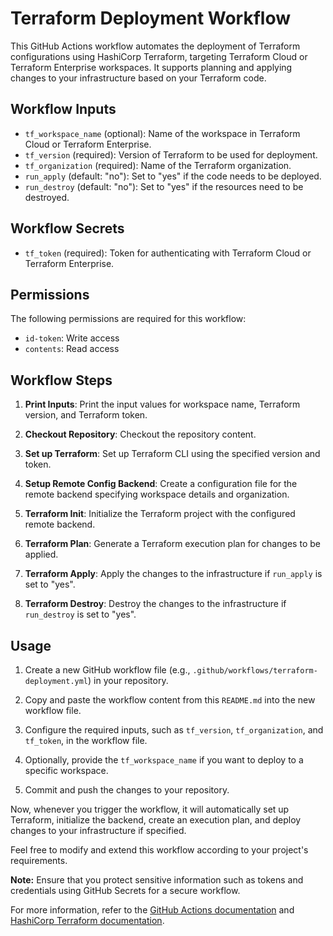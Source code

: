 # Terraform Deployment Workflow

This GitHub Actions workflow automates the deployment of Terraform configurations using HashiCorp Terraform, targeting Terraform Cloud or Terraform Enterprise workspaces. It supports planning and applying changes to your infrastructure based on your Terraform code.

## Workflow Inputs

- `tf_workspace_name` (optional): Name of the workspace in Terraform Cloud or Terraform Enterprise.
- `tf_version` (required): Version of Terraform to be used for deployment.
- `tf_organization` (required): Name of the Terraform organization.
- `run_apply` (default: "no"): Set to "yes" if the code needs to be deployed.
- `run_destroy` (default: "no"): Set to "yes" if the resources need to be destroyed.

## Workflow Secrets

- `tf_token` (required): Token for authenticating with Terraform Cloud or Terraform Enterprise.

## Permissions

The following permissions are required for this workflow:

- `id-token`: Write access
- `contents`: Read access

## Workflow Steps

1. **Print Inputs**: Print the input values for workspace name, Terraform version, and Terraform token.

2. **Checkout Repository**: Checkout the repository content.

3. **Set up Terraform**: Set up Terraform CLI using the specified version and token.

4. **Setup Remote Config Backend**: Create a configuration file for the remote backend specifying workspace details and organization.

5. **Terraform Init**: Initialize the Terraform project with the configured remote backend.

6. **Terraform Plan**: Generate a Terraform execution plan for changes to be applied.

7. **Terraform Apply**: Apply the changes to the infrastructure if `run_apply` is set to "yes".

8. **Terraform Destroy**: Destroy the changes to the infrastructure if `run_destroy` is set to "yes".

## Usage

1. Create a new GitHub workflow file (e.g., `.github/workflows/terraform-deployment.yml`) in your repository.

2. Copy and paste the workflow content from this `README.md` into the new workflow file.

3. Configure the required inputs, such as `tf_version`, `tf_organization`, and `tf_token`, in the workflow file.

4. Optionally, provide the `tf_workspace_name` if you want to deploy to a specific workspace.

5. Commit and push the changes to your repository.

Now, whenever you trigger the workflow, it will automatically set up Terraform, initialize the backend, create an execution plan, and deploy changes to your infrastructure if specified.

Feel free to modify and extend this workflow according to your project's requirements.

**Note:** Ensure that you protect sensitive information such as tokens and credentials using GitHub Secrets for a secure workflow.

For more information, refer to the [GitHub Actions documentation](https://docs.github.com/en/actions) and [HashiCorp Terraform documentation](https://learn.hashicorp.com/terraform).
